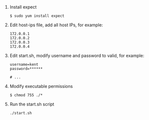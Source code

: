 1. Install expect
	```
	$ sudo yum install expect
	```
2. Edit host-ips file, add all host IPs, for example:
	```
	172.0.0.1
	172.0.0.2
	172.0.0.3
	172.0.0.4
	```
3. Edit start.sh, modify username and password to valid, for example:
	```
	username=kent
	password=******

	# ...
	```

4. Modify executable permissions
	```
	$ chmod 755 ./*
	```

5. Run the start.sh script
	```
	./start.sh
	```
